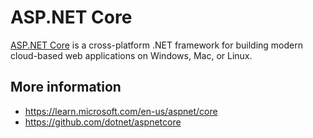 # ASP.NET Core

[ASP.NET Core][] is a cross-platform .NET framework for building modern cloud-based web applications on Windows, Mac, or Linux.

## More information

- https://learn.microsoft.com/en-us/aspnet/core
- https://github.com/dotnet/aspnetcore

[ASP.NET Core]: https://learn.microsoft.com/en-us/aspnet/core
[GitHub]: https://github.com/dotnet/aspnetcore#readme
